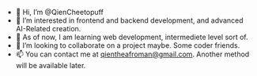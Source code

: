 - 👋 Hi, I’m @QienCheetopuff
- 👀 I’m interested in frontend and backend development, and advanced AI-Related creation.
- 🌱 As of now, I am learning web development, intermediete level sort of.
- 💞️ I’m looking to collaborate on a project maybe. Some coder friends.
- 📫 You can contact me at qientheafroman@gmail.com. Another method will be available later.

<!---
QienCheetopuff/QienCheetopuff is a ✨ special ✨ repository because its `README.md` (this file) appears on your GitHub profile.
You can click the Preview link to take a look at your changes.
--->
